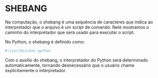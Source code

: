 # SHEBANG

Na computação, o shebang é uma sequência de caracteres que indica ao interpretador que o arquivo é um script de comando. Nele mostramos o caminho do interpretador que será usado para executar o script.

No Python, o shebang é definido como:
```python
#!/usr/bin/env python
```
Com o auxílio do shebang, o interpretador do Python será determinado automaticamente, tornando desnecessário que o usuário chame explicitamente o interpretador.